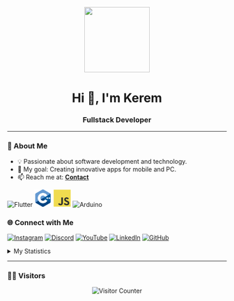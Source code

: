 <!-- Profile Picture -->
<p align="center">
  <img src="https://avatars.githubusercontent.com/u/84400545?s=400&u=656c479ce00b79c801862dd5ebb318cb1aacaed6&v=4" width="150" height="150">
</p>

<h1 align="center">Hi 👋, I'm Kerem</h1>
<h3 align="center">Fullstack Developer</h3>

---

### 🚀 About Me  
- 💡 Passionate about software development and technology.  
- 🎯 My goal: Creating innovative apps for mobile and PC.  
- 📫 Reach me at: **[Contact](mailto:keremkk.iletisim@gmail.com)**
<p align="left">
  <img src="https://www.vectorlogo.zone/logos/flutterio/flutterio-icon.svg" alt="Flutter" width="40" height="40"/>
  <img src="https://raw.githubusercontent.com/devicons/devicon/master/icons/cplusplus/cplusplus-original.svg" alt="C++" width="40" height="40"/>
  <img src="https://raw.githubusercontent.com/devicons/devicon/master/icons/javascript/javascript-original.svg" alt="JavaScript" width="40" height="40"/>
  <img src="https://cdn.worldvectorlogo.com/logos/arduino-1.svg" alt="Arduino" width="40" height="40"/>
</p>

### 🌐 Connect with Me  

<p align="left">
  <a href="https://www.instagram.com/keremxkuyucu" target="_blank" title="Instagram"><img src="https://raw.githubusercontent.com/rahuldkjain/github-profile-readme-generator/master/src/images/icons/Social/instagram.svg" alt="Instagram" width="40" height="40"/></a>
  <a href="https://discord.com/users/483678328646270996" target="_blank" title="Discord"><img src="https://raw.githubusercontent.com/rahuldkjain/github-profile-readme-generator/master/src/images/icons/Social/discord.svg" alt="Discord" width="40" height="40"/></a>
  <a href="https://www.youtube.com/@Kerem_KK" target="_blank" title="YouTube"><img src="https://raw.githubusercontent.com/rahuldkjain/github-profile-readme-generator/master/src/images/icons/Social/youtube.svg" alt="YouTube" width="40" height="40"/></a>
  <a href="https://www.linkedin.com/in/kerem-kuyucu/" target="_blank" title="LinkedIn"><img src="https://upload.wikimedia.org/wikipedia/commons/thumb/8/81/LinkedIn_icon.svg/72px-LinkedIn_icon.svg.png?20210220164014" alt="LinkedIn" width="40" height="40"/></a>
  <a href="https://github.com/keremlolgg" target="_blank" title="GitHub"><img src="https://raw.githubusercontent.com/rahuldkjain/github-profile-readme-generator/master/src/images/icons/Social/github.svg" alt="GitHub" width="40" height="40"/></a>
</p>

 <details>
  <summary>My Statistics</summary>
   
  <a href="#">![Github stats](https://github-readme-stats.vercel.app/api?username=keremkuyucu&theme=dark&count_private=true&hide_border=true&line_height=20)</a>
  <a href="#">![Top Langs](https://github-readme-stats.vercel.app/api/top-langs/?username=keremkuyucu&layout=compact&theme=dark&count_private=true&hide_border=true)</a>
</details>

---


### 🧑‍💻 Visitors  
<p align="center">
  <img src="https://count.getloli.com/@keremkuyucu?theme=gelbooru" alt="Visitor Counter"/>
</p>
